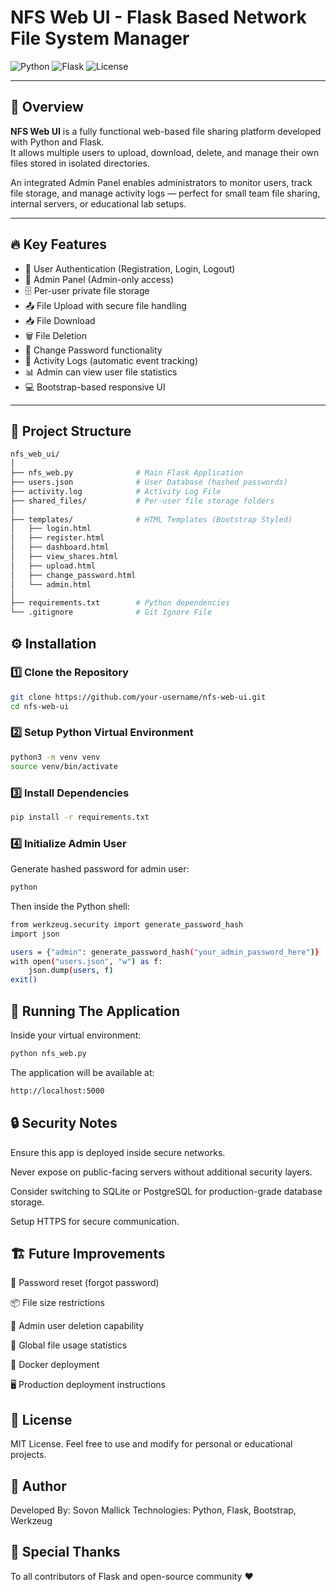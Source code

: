 # NFS Web UI - Flask Based Network File System Manager

![Python](https://img.shields.io/badge/python-3.8+-blue)
![Flask](https://img.shields.io/badge/Flask-2.x-green)
![License](https://img.shields.io/badge/license-MIT-lightgrey)

---

## 📖 Overview

**NFS Web UI** is a fully functional web-based file sharing platform developed with Python and Flask.  
It allows multiple users to upload, download, delete, and manage their own files stored in isolated directories.

An integrated Admin Panel enables administrators to monitor users, track file storage, and manage activity logs — perfect for small team file sharing, internal servers, or educational lab setups.

---

## 🔥 Key Features

- 🔐 User Authentication (Registration, Login, Logout)
- 👑 Admin Panel (Admin-only access)
- 🗄️ Per-user private file storage
- 📤 File Upload with secure file handling
- 📥 File Download
- 🗑 File Deletion
- 🔑 Change Password functionality
- 📝 Activity Logs (automatic event tracking)
- 📊 Admin can view user file statistics
- 💻 Bootstrap-based responsive UI

---

## 📁 Project Structure

```bash
nfs_web_ui/
│
├── nfs_web.py              # Main Flask Application
├── users.json              # User Database (hashed passwords)
├── activity.log            # Activity Log File
├── shared_files/           # Per-user file storage folders
│
├── templates/              # HTML Templates (Bootstrap Styled)
│   ├── login.html
│   ├── register.html
│   ├── dashboard.html
│   ├── view_shares.html
│   ├── upload.html
│   ├── change_password.html
│   └── admin.html
│
├── requirements.txt        # Python dependencies
└── .gitignore              # Git Ignore File

```

## ⚙ Installation

### 1️⃣ Clone the Repository

```bash
git clone https://github.com/your-username/nfs-web-ui.git
cd nfs-web-ui
```
### 2️⃣ Setup Python Virtual Environment
```bash
python3 -m venv venv
source venv/bin/activate
```

### 3️⃣ Install Dependencies
```bash
pip install -r requirements.txt
```
### 4️⃣ Initialize Admin User
Generate hashed password for admin user:

```bash
python
```
Then inside the Python shell:

```bash
from werkzeug.security import generate_password_hash
import json

users = {"admin": generate_password_hash("your_admin_password_here")}
with open("users.json", "w") as f:
    json.dump(users, f)
exit()
```
## 🚀 Running The Application
Inside your virtual environment:

```bash
python nfs_web.py
```
The application will be available at:
```bash
http://localhost:5000
```
## 🔒 Security Notes
Ensure this app is deployed inside secure networks.

Never expose on public-facing servers without additional security layers.

Consider switching to SQLite or PostgreSQL for production-grade database storage.

Setup HTTPS for secure communication.

## 🏗️ Future Improvements
🔐 Password reset (forgot password)

📦 File size restrictions

🧹 Admin user deletion capability

📂 Global file usage statistics

🐳 Docker deployment

🖥️ Production deployment instructions

## 📜 License
MIT License. Feel free to use and modify for personal or educational projects.

## 🤝 Author
Developed By: Sovon Mallick
Technologies: Python, Flask, Bootstrap, Werkzeug

## 🙏 Special Thanks
To all contributors of Flask and open-source community ❤️
